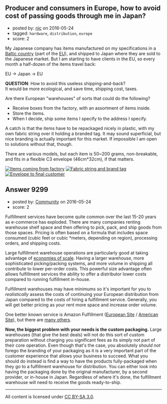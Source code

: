 ## Producer and consumers in Europe, how to avoid cost of passing goods through me in Japan?

- posted by: [nic](https://stackexchange.com/users/80211/nic) on 2016-05-24
- tagged: `hardware`, `distribution`, `europe`
- score: 2

My Japanese company has items manufactured on my specifications in a [Baltic country][1] (part of the [EU][2]), and shipped to Japan where they are sold to the Japanese market. But I am starting to have clients in the EU, so every month a half-dozen of the items travel back:

EU -> Japan -> EU

**QUESTION**: How to avoid this useless shipping-and-back?  
It would be more ecological, and save time, shipping cost, taxes.

Are there European "warehouses" of sorts that could do the following?

- Receive boxes from the factory, with an assortment of items inside.
- Store the items.
- When I decide, ship some items I specify to the address I specify.

A catch is that the items have to be repackaged nicely in plastic, with my own fabric string over it holding a branded tag. It may sound superficial, but nice branding is actually important for this market. If impossible I am open to solutions without that, though.

There are various models, but each item is 50~200 grams, non-breakable, and fits in a flexible C3 envelope (46cm*32cm), if that matters.

[![Items coming from factory][3]][3]
[![Fabric string and brand tag][4]][4]
[![Envelope to final customer][5]][5]


  [1]: https://en.wikipedia.org/wiki/Baltic_states
  [2]: https://en.wikipedia.org/wiki/European_Union
  [3]: http://i.stack.imgur.com/vwJgHs.jpg
  [4]: http://i.stack.imgur.com/f86mss.jpg
  [5]: http://i.stack.imgur.com/jLRUTs.png


## Answer 9299

- posted by: [Community](https://stackexchange.com/users/-1/community) on 2016-05-24
- score: 2

<p>Fulfillment services have become quite common over the last 15-20 years as e-commerce has exploded. There are many companies renting warehouse shelf space and then offering to pick, pack, and ship goods from those spaces. Pricing is often based on a formula that includes space consumed (cubic feet or cubic *meters, depending on region), processing orders, and shipping costs.</p>

<p>Large fulfillment warehouse operations are particularly good at taking advantage of <a href="https://en.wikipedia.org/wiki/Economies_of_scale" rel="nofollow">economies of scale</a>. Having a larger warehouse, more sophisticated picking/packing systems, and more volume in shipping all contribute to lower per-order costs. This powerful size advantage often allows fulfillment services the ability to offer a distributor lower costs compared to running fulfillment in-house.</p>

<p>Fulfillment warehouses may have minimums so it's important for you to <em>realistically</em> assess the costs of continuing your European distribution from Japan compared to the costs of hiring a fulfillment service. Generally, you will get better pricing as your rent more space and increase order volume.</p>

<p>One better known service is Amazon Fulfillment (<a href="https://services.amazon.co.uk/services/fulfilment-by-amazon/features-benefits.html" rel="nofollow">European Site</a> / <a href="https://services.amazon.com/fulfillment-by-amazon/benefits.htm" rel="nofollow">American Site</a>), but there are <a href="https://www.google.com/webhp?#q=fulfillment%20service%20europe" rel="nofollow">many others</a>.</p>

<p><strong>Now, the biggest problem with your needs is the custom packaging.</strong> Large warehouses (that give the best deals) will not do this sort of custom preparation without charging you significant fees as its simply not part of their core operation. Even though that's the case, you absolutely <em>should not</em> forego the branding of your packaging as it is a very important part of the customer experience that allows your business to succeed. What you should do instead is find a way to have the products fully-packaged when they go to a fulfillment warehouse for distribution. You can either look into having the packaging done by the original manufacturer, by a second provider, or in-house in Japan. Regardless of where it's done, the fulfillment warehouse will need to receive the goods ready-to-ship.</p>




---

All content is licensed under [CC BY-SA 3.0](https://creativecommons.org/licenses/by-sa/3.0/).
